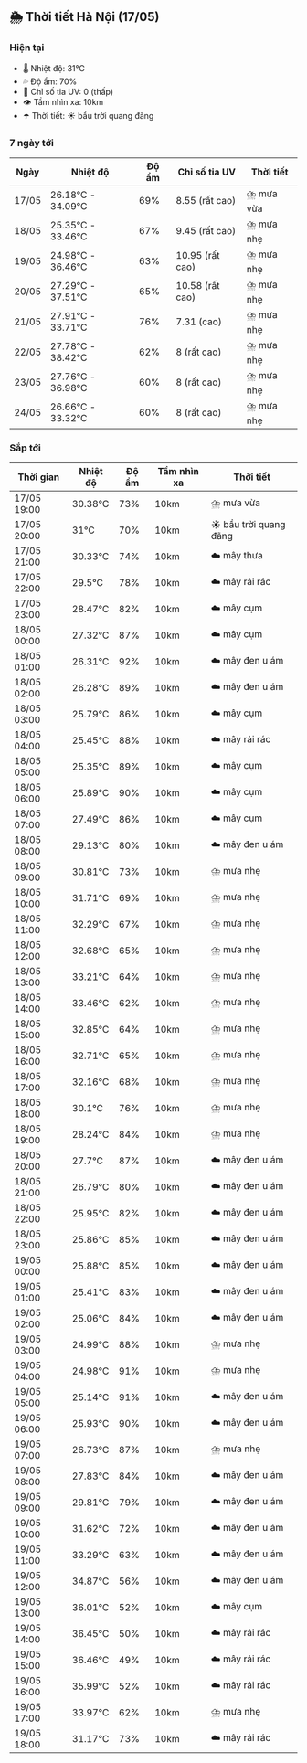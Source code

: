## 🌦️ Thời tiết Hà Nội (17/05)

### Hiện tại

- 🌡️ Nhiệt độ: 31℃
- 💦 Độ ẩm: 70%
- 🌟 Chỉ số tia UV: 0 (thấp)
- 👁️ Tầm nhìn xa: 10km
- ☂️ Thời tiết: ☀️ bầu trời quang đãng

### 7 ngày tới

| Ngày | Nhiệt độ | Độ ẩm | Chỉ số tia UV | Thời tiết |
| --- | --- | --- | --- | --- |
| 17/05 | 26.18℃ - 34.09℃ | 69% | 8.55 (rất cao) | ⛈️ mưa vừa |
| 18/05 | 25.35℃ - 33.46℃ | 67% | 9.45 (rất cao) | ⛈️ mưa nhẹ |
| 19/05 | 24.98℃ - 36.46℃ | 63% | 10.95 (rất cao) | ⛈️ mưa nhẹ |
| 20/05 | 27.29℃ - 37.51℃ | 65% | 10.58 (rất cao) | ⛈️ mưa nhẹ |
| 21/05 | 27.91℃ - 33.71℃ | 76% | 7.31 (cao) | ⛈️ mưa nhẹ |
| 22/05 | 27.78℃ - 38.42℃ | 62% | 8 (rất cao) | ⛈️ mưa nhẹ |
| 23/05 | 27.76℃ - 36.98℃ | 60% | 8 (rất cao) | ⛈️ mưa nhẹ |
| 24/05 | 26.66℃ - 33.32℃ | 60% | 8 (rất cao) | ⛈️ mưa nhẹ |

### Sắp tới

| Thời gian | Nhiệt độ | Độ ẩm | Tầm nhìn xa | Thời tiết |
| --- | --- | --- | --- | --- |
| 17/05 19:00 | 30.38℃ | 73% | 10km | ⛈️ mưa vừa |
| 17/05 20:00 | 31℃ | 70% | 10km | ☀️ bầu trời quang đãng |
| 17/05 21:00 | 30.33℃ | 74% | 10km | ☁️ mây thưa |
| 17/05 22:00 | 29.5℃ | 78% | 10km | ☁️ mây rải rác |
| 17/05 23:00 | 28.47℃ | 82% | 10km | ☁️ mây cụm |
| 18/05 00:00 | 27.32℃ | 87% | 10km | ☁️ mây cụm |
| 18/05 01:00 | 26.31℃ | 92% | 10km | ☁️ mây đen u ám |
| 18/05 02:00 | 26.28℃ | 89% | 10km | ☁️ mây đen u ám |
| 18/05 03:00 | 25.79℃ | 86% | 10km | ☁️ mây cụm |
| 18/05 04:00 | 25.45℃ | 88% | 10km | ☁️ mây rải rác |
| 18/05 05:00 | 25.35℃ | 89% | 10km | ☁️ mây cụm |
| 18/05 06:00 | 25.89℃ | 90% | 10km | ☁️ mây cụm |
| 18/05 07:00 | 27.49℃ | 86% | 10km | ☁️ mây cụm |
| 18/05 08:00 | 29.13℃ | 80% | 10km | ☁️ mây đen u ám |
| 18/05 09:00 | 30.81℃ | 73% | 10km | ⛈️ mưa nhẹ |
| 18/05 10:00 | 31.71℃ | 69% | 10km | ⛈️ mưa nhẹ |
| 18/05 11:00 | 32.29℃ | 67% | 10km | ⛈️ mưa nhẹ |
| 18/05 12:00 | 32.68℃ | 65% | 10km | ⛈️ mưa nhẹ |
| 18/05 13:00 | 33.21℃ | 64% | 10km | ⛈️ mưa nhẹ |
| 18/05 14:00 | 33.46℃ | 62% | 10km | ⛈️ mưa nhẹ |
| 18/05 15:00 | 32.85℃ | 64% | 10km | ⛈️ mưa nhẹ |
| 18/05 16:00 | 32.71℃ | 65% | 10km | ⛈️ mưa nhẹ |
| 18/05 17:00 | 32.16℃ | 68% | 10km | ⛈️ mưa nhẹ |
| 18/05 18:00 | 30.1℃ | 76% | 10km | ⛈️ mưa nhẹ |
| 18/05 19:00 | 28.24℃ | 84% | 10km | ⛈️ mưa nhẹ |
| 18/05 20:00 | 27.7℃ | 87% | 10km | ☁️ mây đen u ám |
| 18/05 21:00 | 26.79℃ | 80% | 10km | ☁️ mây đen u ám |
| 18/05 22:00 | 25.95℃ | 82% | 10km | ☁️ mây đen u ám |
| 18/05 23:00 | 25.86℃ | 85% | 10km | ☁️ mây đen u ám |
| 19/05 00:00 | 25.88℃ | 85% | 10km | ☁️ mây đen u ám |
| 19/05 01:00 | 25.41℃ | 83% | 10km | ☁️ mây đen u ám |
| 19/05 02:00 | 25.06℃ | 84% | 10km | ☁️ mây đen u ám |
| 19/05 03:00 | 24.99℃ | 88% | 10km | ⛈️ mưa nhẹ |
| 19/05 04:00 | 24.98℃ | 91% | 10km | ⛈️ mưa nhẹ |
| 19/05 05:00 | 25.14℃ | 91% | 10km | ☁️ mây đen u ám |
| 19/05 06:00 | 25.93℃ | 90% | 10km | ☁️ mây đen u ám |
| 19/05 07:00 | 26.73℃ | 87% | 10km | ⛈️ mưa nhẹ |
| 19/05 08:00 | 27.83℃ | 84% | 10km | ☁️ mây đen u ám |
| 19/05 09:00 | 29.81℃ | 79% | 10km | ☁️ mây đen u ám |
| 19/05 10:00 | 31.62℃ | 72% | 10km | ☁️ mây đen u ám |
| 19/05 11:00 | 33.29℃ | 63% | 10km | ☁️ mây đen u ám |
| 19/05 12:00 | 34.87℃ | 56% | 10km | ☁️ mây đen u ám |
| 19/05 13:00 | 36.01℃ | 52% | 10km | ☁️ mây cụm |
| 19/05 14:00 | 36.45℃ | 50% | 10km | ☁️ mây rải rác |
| 19/05 15:00 | 36.46℃ | 49% | 10km | ☁️ mây rải rác |
| 19/05 16:00 | 35.99℃ | 52% | 10km | ☁️ mây rải rác |
| 19/05 17:00 | 33.97℃ | 62% | 10km | ⛈️ mưa nhẹ |
| 19/05 18:00 | 31.17℃ | 73% | 10km | ☁️ mây rải rác |
